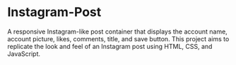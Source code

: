 # Instagram-Post
A responsive Instagram-like post container that displays the account name, account picture, likes, comments, title, and save button. This project aims to replicate the look and feel of an Instagram post using HTML, CSS, and JavaScript.
